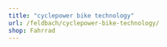 ```yaml
---
title: "cyclepower bike technology"
url: /feldbach/cyclepower-bike-technology/
shop: Fahrrad
---
```

